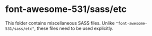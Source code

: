# font-awesome-531/sass/etc

This folder contains miscellaneous SASS files. Unlike `"font-awesome-531/sass/etc"`, these files
need to be used explicitly.
